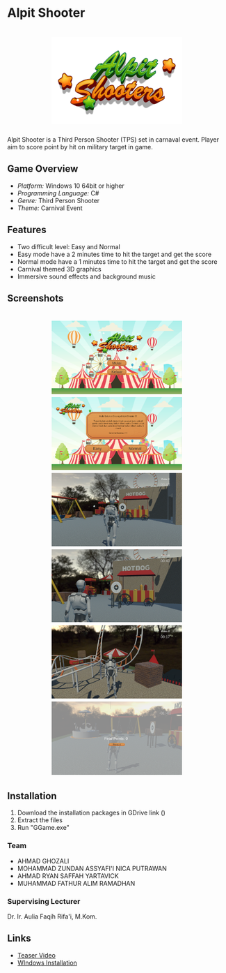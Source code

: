 # Alpit Shooter

<h1 align="center">
    <div align="center">
        <div style="text-align:center">
            <img src="Game_Capture/Logo.png" alt="Game Icon" width="300"/>
        </div>
    </div>
</h1>

Alpit Shooter is a Third Person Shooter (TPS) set in carnaval event. Player aim to score point by hit on military target in game.

## Game Overview

- *Platform:* Windows 10 64bit or higher
- *Programming Language:* C#
- *Genre:* Third Person Shooter
- *Theme:* Carnival Event

## Features

- Two difficult level: Easy and Normal
- Easy mode have a 2 minutes time to hit the target and get the score
- Normal mode have a 1 minutes time to hit the target and get the score
- Carnival themed 3D graphics
- Immersive sound effects and background music

## Screenshots

<h1 align="center">
    <div align="center">
        <div style="text-align:center">
            <img src="Game_Capture/MainMenu.png" alt="Main Menu" width="300"/>
            <img src="Game_Capture/LevelSelector.png" alt="Level Selector" width="300"/>
            <img src="Game_Capture/GameScene1.png" alt="in Game 1" width="300"/>
            <img src="Game_Capture/GameScene2.png" alt="in Game 2" width="300"/>
            <img src="Game_Capture/GameScene3.png" alt="in Game 3" width="300"/>
            <img src="Game_Capture/GameOver.png" alt="Game Over" width="300"/>
        </div>
    </div>
</h1>

## Installation

1. Download the installation packages in GDrive link ()
2. Extract the files
3. Run "GGame.exe"

### Team

- AHMAD GHOZALI
- MOHAMMAD ZUNDAN ASSYAFI'I NICA PUTRAWAN
- AHMAD RYAN SAFFAH YARTAVICK
- MUHAMMAD FATHUR ALIM RAMADHAN

### Supervising Lecturer

Dr. Ir. Aulia Faqih Rifa'i, M.Kom.

## Links

- [Teaser Video]( )
- [WIndows Installation]( )
